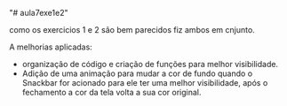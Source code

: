 "# aula7exe1e2" 

como os exercicios 1 e 2 são bem parecidos fiz ambos em cnjunto.

A melhorias aplicadas:
* organização de código e criação de funções para melhor visibilidade.
* Adição de uma animação para mudar a cor de fundo quando o Snackbar for acionado para ele ter uma melhor visibilidade, após o fechamento a cor da tela volta a sua cor original.

